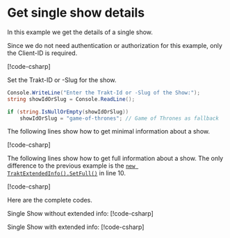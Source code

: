 # Get single show details

In this example we get the details of a single show.

Since we do not need authentication or authorization for this example, only the Client-ID is required.

[!code-csharp[](../../../codesnippets/examples/ClientSetup.cs)]

Set the Trakt-ID or -Slug for the show.

```csharp
Console.WriteLine("Enter the Trakt-Id or -Slug of the Show:");
string showIdOrSlug = Console.ReadLine();

if (string.IsNullOrEmpty(showIdOrSlug))
    showIdOrSlug = "game-of-thrones"; // Game of Thrones as fallback
```

The following lines show how to get minimal information about a show.

[!code-csharp[](../../../codesnippets/examples/modules/shows/SingleShow.cs#L7-L24)]

The following lines show how to get full information about a show. The only difference to the previous example is the [`new TraktExtendedInfo().SetFull()`](xref:TraktNet.Parameters.TraktExtendedInfo.SetFull) in line 10.

[!code-csharp[](../../../codesnippets/examples/modules/shows/SingleShowExtended.cs#L5-L22)]

Here are the complete codes.

Single Show without extended info:
[!code-csharp[](../../../codesnippets/examples/modules/shows/SingleShow.cs)]

Single Show with extended info:
[!code-csharp[](../../../codesnippets/examples/modules/shows/SingleShowExtended.cs)]
